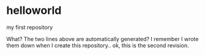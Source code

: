 helloworld
==========

my first repository

What?
The two lines above are automatically generated?
I remember I wrote them down when I create this repository..
ok, this is the second revision.
